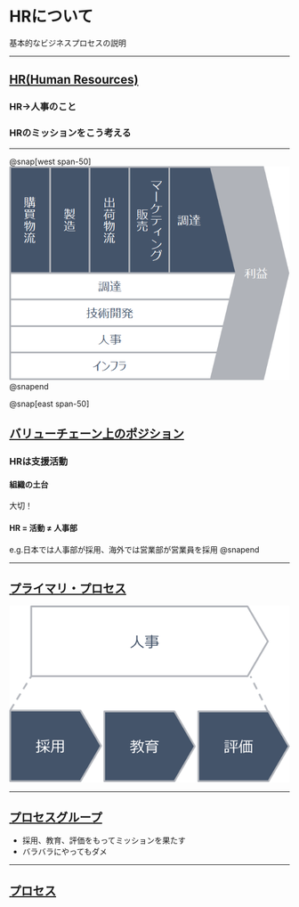 # HRについて
基本的なビジネスプロセスの説明

---
## <u>HR(Human Resources)</u>
### HR->人事のこと

### HRのミッションをこう考える

---
@snap[west span-50]
![Value Chain](images/hr-value-chain.png)
@snapend

@snap[east span-50]
## <u>バリューチェーン上のポジション</u>
### HRは支援活動
#### 組織の土台
大切！
#### HR = 活動 ≠ 人事部
e.g.日本では人事部が採用、海外では営業部が営業員を採用
@snapend

---
## <u>プライマリ・プロセス</u>
![Primary](images/hr-primary-process.png)

---
## <u>プロセスグループ</u>
- 採用、教育、評価をもってミッションを果たす
- バラバラにやってもダメ

---
## <u>プロセス</u>
